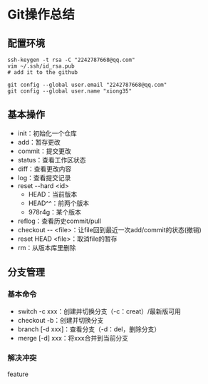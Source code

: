 
# Git操作总结

## 配置环境

    ssh-keygen -t rsa -C "2242787668@qq.com"
    vim ~/.ssh/id_rsa.pub
    # add it to the github

    git config --global user.email "2242787668@qq.com"
    git config --global user.name "xiong35"

## 基本操作

- init：初始化一个仓库
- add：暂存更改
- commit：提交更改
- status：查看工作区状态
- diff：查看更改内容
- log：查看提交记录
- reset --hard \<id\>
  - HEAD：当前版本
  - HEAD^^：前两个版本
  - 978r4g：某个版本
- reflog：查看历史commit/pull
- checkout -- \<file\>：让file回到最近一次add/commit的状态(撤销)
- reset HEAD \<file\>：取消file的暂存
- rm：从版本库里删除

## 分支管理

### 基本命令

- switch -c xxx：创建并切换分支（-c：creat）/最新版可用
- checkout -b：创建并切换分支
- branch [-d xxx]：查看分支（-d：del，删除分支）
- merge [-d] xxx：将xxx合并到当前分支

### 解决冲突

feature